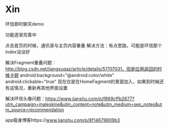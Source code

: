 # Xin
环信即时聊天demo

功能逐渐完善中


点击首页的时候，通讯录与主页内容重叠
    解决方法：有点思路，可能是环信那个index没设好

解决Fragment重叠问题：http://blog.csdn.net/jiangxuqaz/article/details/51707031，但是应用返回的时候卡顿
        android:background="@android:color/white"
        android:clickable="true"
        现在仅是在HomeFagment的里面加入，如果到时候还有这情况，重新再其他界面设置

解决环信头像问题：https://www.jianshu.com/p/f869cffb2677?utm_campaign=maleskine&utm_content=note&utm_medium=seo_notes&utm_source=recommendation

app瘦身博客https://www.jianshu.com/p/8f14679809b3